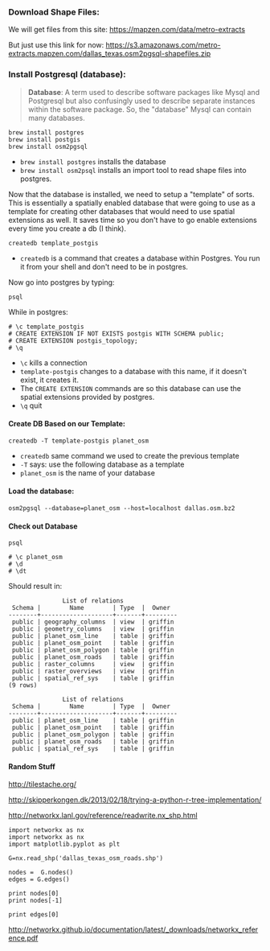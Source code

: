### Download Shape Files:


We will get files from this site: https://mapzen.com/data/metro-extracts

But just use this link for now: https://s3.amazonaws.com/metro-extracts.mapzen.com/dallas_texas.osm2pgsql-shapefiles.zip



### Install Postgresql (database):

> **Database**: A term used to describe software packages like Mysql and Postgresql but also confusingly used to describe separate instances within the software package. So, the "database" Mysql can contain many databases. 


```
brew install postgres
brew install postgis
brew install osm2pgsql
```

- `brew install postgres` installs the database
- `brew install osm2psql` installs an import tool to read shape files into postgres. 



Now that the database is installed, we need to setup a "template" of sorts. This is essentially a spatially enabled database that were going to use as a template for creating other databases that would need to use spatial extensions as well. It saves time so you don't have to go enable extensions every time you create a db (I think).  


```
createdb template_postgis
```

- `createdb` is a command that creates a database within Postgres. You run it from your shell and don't need to be in postgres.

Now go into postgres by typing:
```
psql
```

While in postgres:

```
# \c template_postgis
# CREATE EXTENSION IF NOT EXISTS postgis WITH SCHEMA public;
# CREATE EXTENSION postgis_topology;
# \q
```

- `\c` kills a connection
- `template-postgis` changes to a database with this name, if it doesn't exist, it creates it.
- The `CREATE EXTENSION` commands are so this database can use the spatial extensions provided by postgres.
- `\q` quit 


#### Create DB Based on our Template:

```
createdb -T template-postgis planet_osm
```

- `createdb` same command we used to create the previous template
- `-T` says: use the following database as a template
- `planet_osm` is the name of your database



#### Load the database:

```
osm2pgsql --database=planet_osm --host=localhost dallas.osm.bz2
```

#### Check out Database 

```
psql
```

```
# \c planet_osm
# \d
# \dt
```

Should result in:

```
               List of relations
 Schema |        Name        | Type  |  Owner  
--------+--------------------+-------+---------
 public | geography_columns  | view  | griffin
 public | geometry_columns   | view  | griffin
 public | planet_osm_line    | table | griffin
 public | planet_osm_point   | table | griffin
 public | planet_osm_polygon | table | griffin
 public | planet_osm_roads   | table | griffin
 public | raster_columns     | view  | griffin
 public | raster_overviews   | view  | griffin
 public | spatial_ref_sys    | table | griffin
(9 rows)

               List of relations
 Schema |        Name        | Type  |  Owner  
--------+--------------------+-------+---------
 public | planet_osm_line    | table | griffin
 public | planet_osm_point   | table | griffin
 public | planet_osm_polygon | table | griffin
 public | planet_osm_roads   | table | griffin
 public | spatial_ref_sys    | table | griffin
```

#### Random Stuff


http://tilestache.org/

http://skipperkongen.dk/2013/02/18/trying-a-python-r-tree-implementation/

http://networkx.lanl.gov/reference/readwrite.nx_shp.html

```
import networkx as nx
import networkx as nx
import matplotlib.pyplot as plt

G=nx.read_shp('dallas_texas_osm_roads.shp')

nodes =  G.nodes()
edges = G.edges()

print nodes[0]
print nodes[-1]

print edges[0]

```

http://networkx.github.io/documentation/latest/_downloads/networkx_reference.pdf

 

